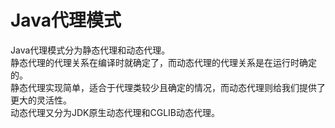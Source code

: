 # Java代理模式
Java代理模式分为静态代理和动态代理。<br>
静态代理的代理关系在编译时就确定了，而动态代理的代理关系是在运行时确定的。<br>
静态代理实现简单，适合于代理类较少且确定的情况，而动态代理则给我们提供了更大的灵活性。<br>
动态代理又分为JDK原生动态代理和CGLIB动态代理。
